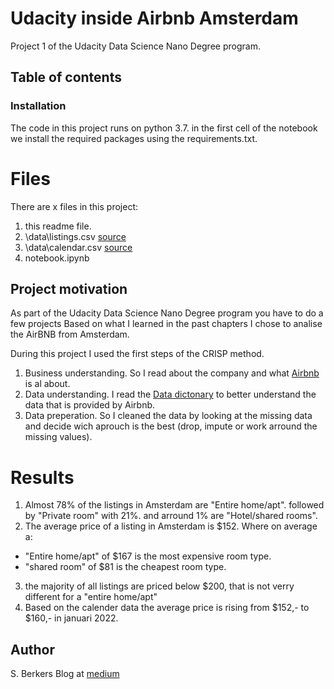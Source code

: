 # Udacity inside Airbnb Amsterdam
Project 1 of the Udacity Data Science Nano Degree program.


## Table of contents


### Installation
The code in this project runs on python 3.7.
in the first cell of the notebook we install the required packages using the requirements.txt.


# Files
There are x files in this project:
1. this readme file.
2. \data\listings.csv [source](http://insideairbnb.com/get-the-data.html)
3. \data\calendar.csv [source](http://insideairbnb.com/get-the-data.html)
4. notebook.ipynb


## Project motivation
As part of the Udacity Data Science Nano Degree program you have to do a few projects
Based on what I learned in the past chapters I chose to analise the AirBNB from Amsterdam.

During this project I used the first steps of the CRISP method.

1. Business understanding.
So I read about the company and what [Airbnb](https://www.airbnb.nl/) is al about.
2. Data understanding.
I read the [Data dictonary](https://docs.google.com/spreadsheets/d/1iWCNJcSutYqpULSQHlNyGInUvHg2BoUGoNRIGa6Szc4/edit#gid=982310896) to better understand the data that is provided by Airbnb.
3. Data preperation.
So I cleaned the data by looking at the missing data and decide wich aprouch is the best (drop, impute or work arround the missing values).


# Results
1. Almost 78% of the listings in Amsterdam are "Entire home/apt". followed by "Private room" with 21%. and arround 1% are "Hotel/shared rooms".
2. The average price of a listing in Amsterdam is $152.
Where on average a: 
* "Entire home/apt" of $167 is the most expensive room type.
* "shared room" of $81 is the cheapest room type.
3. the majority of all listings are priced below $200, that is not verry different for a "entire home/apt" 
4. Based on the calender data the average price is rising from $152,- to $160,- in januari 2022.



## Author
S. Berkers
Blog at [medium](https://medium.com/@Elgrande/exploring-amsterdam-with-open-airbnb-data-a26bf8e8c75e)
